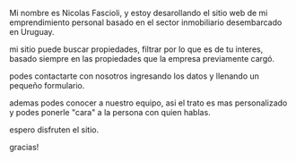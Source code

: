 Mi nombre es Nicolas Fascioli, y estoy desarollando el sitio web de mi emprendimiento personal basado en el sector inmobiliario desembarcado en Uruguay. 

mi sitio puede buscar propiedades, filtrar por lo que es de tu interes, basado siempre en las propiedades que la empresa previamente cargó. 

podes contactarte con nosotros ingresando los datos y llenando un pequeño formulario. 

ademas podes conocer a nuestro equipo, asi el trato es mas personalizado y podes ponerle "cara" a la persona con quien hablas.

espero disfruten el sitio.

gracias!